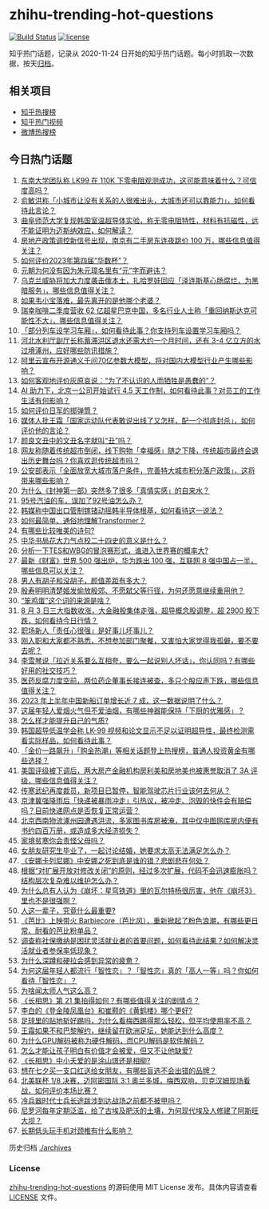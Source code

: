 # zhihu-trending-hot-questions

[![Build Status](https://github.com/justjavac/zhihu-trending-hot-questions/workflows/ci/badge.svg?branch=master)](https://github.com/justjavac/zhihu-trending-hot-questions/actions)
[![license](https://img.shields.io/github/license/justjavac/zhihu-trending-hot-questions)](https://github.com/justjavac/zhihu-trending-hot-questions/blob/master/LICENSE)

知乎热门话题，记录从 2020-11-24
日开始的知乎热门话题。每小时抓取一次数据，按天[归档](./archives)。

## 相关项目

- [知乎热搜榜](https://github.com/justjavac/zhihu-trending-top-search)
- [知乎热门视频](https://github.com/justjavac/zhihu-trending-hot-video)
- [微博热搜榜](https://github.com/justjavac/weibo-trending-hot-search)

## 今日热门话题

<!-- BEGIN -->
<!-- 最后更新时间 Fri Aug 04 2023 05:14:34 GMT+0800 (China Standard Time) -->

1. [东南大学团队称 LK99 在 110K 下零电阻观测成功，这可能意味着什么？可信度高吗？](https://www.zhihu.com/question/615351418)
1. [俞敏洪称「小城市让没有关系的人很难出头，大城市还可以靠能力」，如何看待此言论？](https://www.zhihu.com/question/614847489)
1. [曲阜师范大学复现韩国室温超导体实验，称无零电阻特性，材料有抗磁性，远不能证明为迈斯纳效应，如何解读？](https://www.zhihu.com/question/615346666)
1. [房地产政策调控新信号出现，南京有二手房东连夜跳价 100 万，哪些信息值得关注？](https://www.zhihu.com/question/615407704)
1. [如何评价2023年第四届“华数杯”？](https://www.zhihu.com/question/615238655)
1. [元朝为何没有因为朱元璋名里有“元”字而避讳？](https://www.zhihu.com/question/614985455)
1. [乌克兰威胁将加大力度袭击俄本土，扎哈罗娃回应「泽连斯基心肠腐烂，为黑暗服务」，哪些信息值得关注？](https://www.zhihu.com/question/615194164)
1. [如果韦小宝落难，最先离开的是他哪个老婆？](https://www.zhihu.com/question/297222933)
1. [瑞幸咖啡二季度营收 62 亿超星巴克中国，多名行业人士称「重回纳斯达克可能性不大」，哪些信息值得关注？](https://www.zhihu.com/question/615414162)
1. [「部分列车设学习车厢」，如何看待此事？你支持列车设置学习车厢吗？](https://www.zhihu.com/question/615040411)
1. [河北水利厅副厅长称蓄滞洪区退水还需大约一个月时间，还有 3-4 亿立方的水过境涿州，应好哪些防讯措施？](https://www.zhihu.com/question/615374667)
1. [阿里云宣布开源通义千问70亿参数大模型，将对国内大模型行业产生哪些影响？](https://www.zhihu.com/question/615428959)
1. [如何客观地评价灰原哀说：“为了不认识的人而牺牲是愚蠢的”？](https://www.zhihu.com/question/615391386)
1. [AI 助力下，北京一公司开始试行 4.5 天工作制，如何看待此事？对员工的工作生活有何影响？](https://www.zhihu.com/question/615427794)
1. [如何评价日军的掷弹筒？](https://www.zhihu.com/question/614555664)
1. [媒体人批王霜「国家运动队代表敢说出线了又怎样，配一个彻底封杀」，如何评价他的言论？](https://www.zhihu.com/question/615411150)
1. [颜良文丑中的文丑名字就叫“丑”吗？](https://www.zhihu.com/question/615326000)
1. [网友称随着传统超市倒闭，线下购物「幸福感」随之下降，传统超市最终会退出历史舞台吗？你喜欢逛传统超市吗？](https://www.zhihu.com/question/615217712)
1. [公安部表示「全面放宽大城市落户条件，完善特大城市积分落户政策」，这将带来哪些影响？](https://www.zhihu.com/question/615403187)
1. [为什么《封神第一部》突然多了很多「真情实感」的自来水？](https://www.zhihu.com/question/615109954)
1. [95号汽油的车，误加了92号油怎么办？](https://www.zhihu.com/question/590764093)
1. [韩媒称中国出口管制镓锗动摇韩半导体根基，如何看待这一说法？](https://www.zhihu.com/question/615379123)
1. [如何最简单、通俗地理解Transformer？](https://www.zhihu.com/question/445556653)
1. [有哪些比较唯美的诗句?](https://www.zhihu.com/question/614797873)
1. [中华书局花大力气点校二十四史的意义是什么？](https://www.zhihu.com/question/559337627)
1. [分析一下TES和WBG的冒泡赛形式，谁进入世界赛的概率大?](https://www.zhihu.com/question/614694600)
1. [最新《财富》世界 500 强出炉，华为跌出 100 强，互联网 8 强中国占一半，哪些信息可以关注？](https://www.zhihu.com/question/615242841)
1. [男人有胡子和没胡子，颜值差距有多大？](https://www.zhihu.com/question/271673163)
1. [殷寿明明清楚姬发偷放殷郊、不愿弑父等行径，为何还愿意继续重用他？](https://www.zhihu.com/question/615079721)
1. [“笨鸡蛋”这个词的来源是啥？](https://www.zhihu.com/question/614394466)
1. [8 月 3 日三大指数收涨，大金融股集体走强，超导概念股调整，超 2900 股下跌，如何看待今日行情？](https://www.zhihu.com/question/615383289)
1. [职场新人「责任心很强」是好事儿坏事儿？](https://www.zhihu.com/question/612067187)
1. [刚入职和大家都不熟悉，不想参加部门聚餐，又害怕大家觉得我孤僻，要不要去呢？](https://www.zhihu.com/question/612078867)
1. [李雪琴说「拉近关系要么互相夸，要么一起说别人坏话」，你认同吗？有哪些好用的社交技巧？](https://www.zhihu.com/question/613871525)
1. [医药反腐力度空前，两位药企董事长接连被查，多只个股应声下跌，哪些信息值得关注？](https://www.zhihu.com/question/614875077)
1. [2023 年上半年中国新船订单增长近 7 成，这一数据说明了什么？](https://www.zhihu.com/question/613078293)
1. [这届年轻人爱烟火气但不爱油烟，有哪些神器能保持「下厨的优雅感」？](https://www.zhihu.com/question/613685059)
1. [怎么样才能提升自己的气质?](https://www.zhihu.com/question/582171195)
1. [韩国超导低温学会称 LK-99 视频和论文显示不足以证明超导性，最终检测需看实际样品，如何看待此事？](https://www.zhihu.com/question/615439087)
1. [「金价一路飙升」「购金热潮」等相关话题登上热搜榜，普通人投资黄金有哪些选择？](https://www.zhihu.com/question/615390936)
1. [美国评级被下调后，两大房产金融机构房利美和房地美也被惠誉取消了 3A 评级，哪些信息值得关注？](https://www.zhihu.com/question/615378072)
1. [传寒武纪再度裁员，新项目已暂停，智能驾驶芯片行业该何去何从？](https://www.zhihu.com/question/614868633)
1. [京津冀强降雨后「快递被暴雨冲走」引热议，被冲走、泡毁的快件会有赔偿吗？目前快递网点是否恢复正常运营？](https://www.zhihu.com/question/615417895)
1. [北京西南物流涿州园遭遇洪流，多家图书库房被淹，其中仅中图网库房内便有书约四百万册，或造成多大经济损失？](https://www.zhihu.com/question/615196177)
1. [家境贫寒你会责怪父母吗？](https://www.zhihu.com/question/613282723)
1. [女朋友研究生毕业了，一起讨论结婚，她要求太高无法满足怎么办？](https://www.zhihu.com/question/614961535)
1. [《安娜卡列尼娜》中安娜之死到底是谁的错？悲剧悲在何处？](https://www.zhihu.com/question/405861181)
1. [根据“对扩展开放对修改关闭”的原则，经过多次扩展，代码不会迅速膨胀吗？结构层次复杂难以维护怎么办？](https://www.zhihu.com/question/614754381)
1. [为什么总有人认为《崩坏：星穹铁道》里的瓦尔特杨很厉害，他在《崩坏3》里也不是很强啊？](https://www.zhihu.com/question/613523026)
1. [人这一辈子，究竟什么最重要?](https://www.zhihu.com/question/614371250)
1. [《芭比》上映带火 Barbiecore（芭比风），重新掀起了粉色浪潮，有哪些更日常、耐看的芭比粉单品？](https://www.zhihu.com/question/615009046)
1. [调查称社保缴纳是困扰灵活就业者的首要问题，如何看待此结果？如何解决灵活就业者参保率低现象？](https://www.zhihu.com/question/615377704)
1. [为什么深蹲和硬拉会感到异常的疲惫？](https://www.zhihu.com/question/610386035)
1. [为何这届年轻人都流行「智性恋」？「智性恋」真的「高人一等」吗？你如何看待「智性恋」？](https://www.zhihu.com/question/613869987)
1. [为啥闻太师人气这么高？](https://www.zhihu.com/question/615004552)
1. [《长相思》第 21 集拍得如何？有哪些值得关注的剧情点？](https://www.zhihu.com/question/615457016)
1. [李白的《登金陵凤凰台》和崔颢的《黄鹤楼》哪个更好?](https://www.zhihu.com/question/605258129)
1. [足球里的贴地斩好踢吗，为什么看梅西踢得那么轻松，但平均使用率不高？](https://www.zhihu.com/question/614689128)
1. [王霜如果不和巴黎解约，继续留在欧洲足坛，她能达到什么高度？](https://www.zhihu.com/question/615221733)
1. [为什么GPU解码被称为硬件解码，而CPU解码是软件解码？](https://www.zhihu.com/question/615076986)
1. [怎么才能让孩子明白有价值才会被爱，但又不让他缺爱?](https://www.zhihu.com/question/602376859)
1. [《长相思》中小夭爱的是涂山璟还是相柳?](https://www.zhihu.com/question/614053981)
1. [想在七夕买一支口红送给女朋友，有哪些盲选不会出错的品牌？](https://www.zhihu.com/question/614864702)
1. [北美联杯 1/8 决赛，迈阿密国际 3:1 奥兰多城，梅西双响，贝克汉姆现场看战，如何评价本场比赛？](https://www.zhihu.com/question/615397762)
1. [冷兵器时代士兵长途跋涉到达战场之前都不披甲吗？](https://www.zhihu.com/question/614847652)
1. [尼罗河每年定期泛滥，给了古埃及肥沃的土壤，为何现代埃及人修建了阿斯旺大坝？](https://www.zhihu.com/question/570781944)
1. [长期低头玩手机对颈椎有什么影响？](https://www.zhihu.com/question/615259823)

<!-- END -->

历史归档 [./archives](./archives)

### License

[zhihu-trending-hot-questions](https://github.com/justjavac/zhihu-trending-hot-questions)
的源码使用 MIT License 发布。具体内容请查看 [LICENSE](./LICENSE) 文件。
